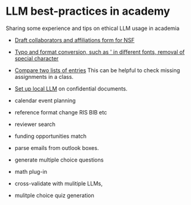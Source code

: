 # LLM best-practices in academy
Sharing some experience and tips on ethical LLM usage in academia

* [Draft collaborators and affiliations form for NSF](NSF_COA_form)

* [Typo and format conversion, such as ' in different fonts, removal of special character](ext_conversion_for_online_forms.txt)

* [Compare two lists of entries](compare_two_lists.txt)
This can be helpful to check missing assignments in a class. 

* [Set up local LLM](setup_local_LLM.md) on confidential documents. 

* calendar event planning

 
* reference format change
RIS
BIB
etc

* reviewer search 

* funding opportunities match

* parse emails from outlook boxes.

* generate multiple choice questions

* math plug-in
  
* cross-validate with mulitiple LLMs,

* mulitple choice quiz generation
